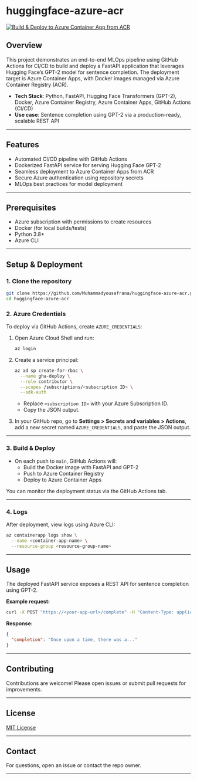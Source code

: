 # huggingface-azure-acr

[![Build & Deploy to Azure Container App from ACR](https://github.com/Muhammadyousafrana/huggingface-azure-acr/actions/workflows/main.yml/badge.svg)](https://github.com/Muhammadyousafrana/huggingface-azure-acr/actions/workflows/main.yml)

## Overview

This project demonstrates an end-to-end MLOps pipeline using GitHub Actions for CI/CD to build and deploy a FastAPI application that leverages Hugging Face’s GPT-2 model for sentence completion. The deployment target is Azure Container Apps, with Docker images managed via Azure Container Registry (ACR).

- **Tech Stack**: Python, FastAPI, Hugging Face Transformers (GPT-2), Docker, Azure Container Registry, Azure Container Apps, GitHub Actions (CI/CD)
- **Use case**: Sentence completion using GPT-2 via a production-ready, scalable REST API

---

## Features

- Automated CI/CD pipeline with GitHub Actions
- Dockerized FastAPI service for serving Hugging Face GPT-2
- Seamless deployment to Azure Container Apps from ACR
- Secure Azure authentication using repository secrets
- MLOps best practices for model deployment

---

## Prerequisites

- Azure subscription with permissions to create resources
- Docker (for local builds/tests)
- Python 3.8+
- Azure CLI

---

## Setup & Deployment

### 1. Clone the repository

```sh
git clone https://github.com/Muhammadyousafrana/huggingface-azure-acr.git
cd huggingface-azure-acr
```

### 2. Azure Credentials

To deploy via GitHub Actions, create `AZURE_CREDENTIALS`:

1. Open Azure Cloud Shell and run:
    ```sh
    az login
    ```
2. Create a service principal:
    ```sh
    az ad sp create-for-rbac \
      --name gha-deploy \
      --role contributor \
      --scopes /subscriptions/<subscription ID> \
      --sdk-auth
    ```
   - Replace `<subscription ID>` with your Azure Subscription ID.
   - Copy the JSON output.

3. In your GitHub repo, go to **Settings > Secrets and variables > Actions**, add a new secret named `AZURE_CREDENTIALS`, and paste the JSON output.

---

### 3. Build & Deploy

- On each push to `main`, GitHub Actions will:
  - Build the Docker image with FastAPI and GPT-2
  - Push to Azure Container Registry
  - Deploy to Azure Container Apps

You can monitor the deployment status via the GitHub Actions tab.

---

### 4. Logs

After deployment, view logs using Azure CLI:

```sh
az containerapp logs show \
  --name <container-app-name> \
  --resource-group <resource-group-name>
```

---

## Usage

The deployed FastAPI service exposes a REST API for sentence completion using GPT-2.

**Example request:**

```sh
curl -X POST "https://<your-app-url>/complete" -H "Content-Type: application/json" -d '{"prompt": "Once upon a time"}'
```

**Response:**
```json
{
  "completion": "Once upon a time, there was a..."
}
```

---

## Contributing

Contributions are welcome! Please open issues or submit pull requests for improvements.

---

## License

[MIT License](LICENSE)

---

## Contact

For questions, open an issue or contact the repo owner.

---
